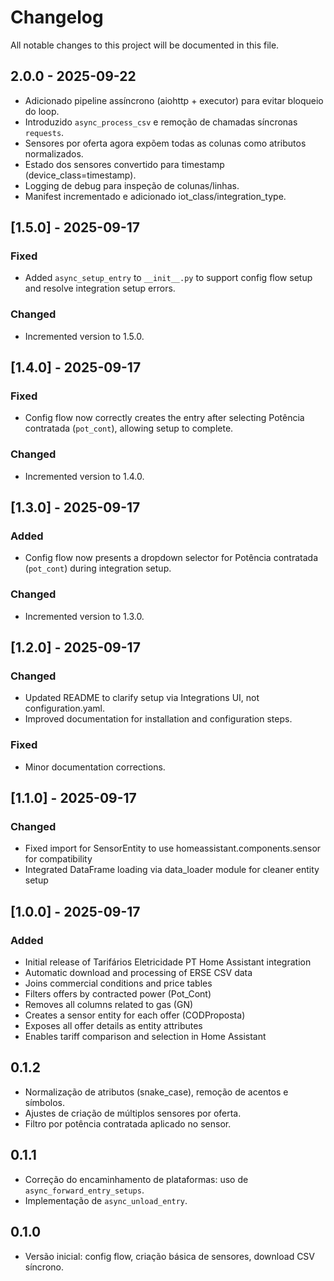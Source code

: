 # Changelog

All notable changes to this project will be documented in this file.


## 2.0.0 - 2025-09-22
- Adicionado pipeline assíncrono (aiohttp + executor) para evitar bloqueio do loop.
- Introduzido `async_process_csv` e remoção de chamadas síncronas `requests`.
- Sensores por oferta agora expõem todas as colunas como atributos normalizados.
- Estado dos sensores convertido para timestamp (device_class=timestamp).
- Logging de debug para inspeção de colunas/linhas.
- Manifest incrementado e adicionado iot_class/integration_type.

## [1.5.0] - 2025-09-17

### Fixed
- Added `async_setup_entry` to `__init__.py` to support config flow setup and resolve integration setup errors.

### Changed
- Incremented version to 1.5.0.

## [1.4.0] - 2025-09-17

### Fixed
- Config flow now correctly creates the entry after selecting Potência contratada (`pot_cont`), allowing setup to complete.

### Changed
- Incremented version to 1.4.0.

## [1.3.0] - 2025-09-17

### Added
- Config flow now presents a dropdown selector for Potência contratada (`pot_cont`) during integration setup.

### Changed
- Incremented version to 1.3.0.

## [1.2.0] - 2025-09-17

### Changed
- Updated README to clarify setup via Integrations UI, not configuration.yaml.
- Improved documentation for installation and configuration steps.

### Fixed
- Minor documentation corrections.

## [1.1.0] - 2025-09-17
### Changed
- Fixed import for SensorEntity to use homeassistant.components.sensor for compatibility
- Integrated DataFrame loading via data_loader module for cleaner entity setup

## [1.0.0] - 2025-09-17
### Added
- Initial release of Tarifários Eletricidade PT Home Assistant integration
- Automatic download and processing of ERSE CSV data
- Joins commercial conditions and price tables
- Filters offers by contracted power (Pot_Cont)
- Removes all columns related to gas (GN)
- Creates a sensor entity for each offer (CODProposta)
- Exposes all offer details as entity attributes
- Enables tariff comparison and selection in Home Assistant

## 0.1.2
- Normalização de atributos (snake_case), remoção de acentos e símbolos.
- Ajustes de criação de múltiplos sensores por oferta.
- Filtro por potência contratada aplicado no sensor.

## 0.1.1
- Correção do encaminhamento de plataformas: uso de `async_forward_entry_setups`.
- Implementação de `async_unload_entry`.

## 0.1.0
- Versão inicial: config flow, criação básica de sensores, download CSV síncrono.
